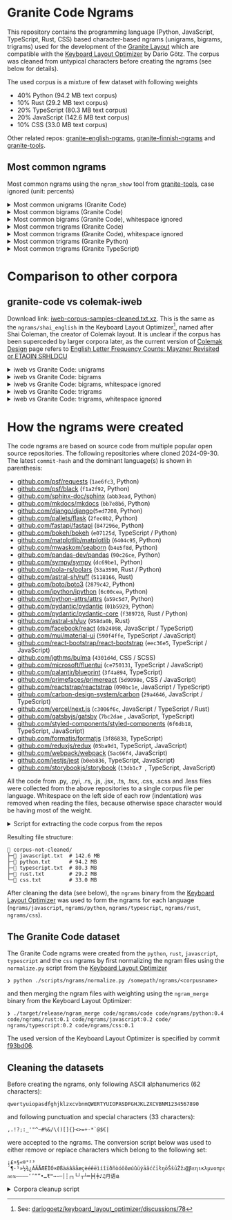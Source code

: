 # Granite Code Ngrams

This repository contains the programming language (Python, JavaScript, TypeScript, Rust, CSS) based character-based ngrams (unigrams, bigrams, trigrams) used for the development of the [Granite Layout](https://github.com/fohrloop/granite-layout) which are compatible with the [Keyboard Layout Optimizer](https://github.com/dariogoetz/keyboard_layout_optimizer) by Dario Götz. The corpus was cleaned from untypical characters before creating the ngrams (see below for details).

The used corpus is a mixture of few dataset with following weights

- 40% Python (94.2 MB text corpus)
- 10% Rust (29.2 MB text corpus)
- 20% TypeScript (80.3 MB text corpus)
- 20% JavaScript (142.6 MB text corpus)
- 10% CSS (33.0 MB text corpus)

Other related repos: [granite-english-ngrams](https://github.com/fohrloop/granite-english-ngrams),  [granite-finnish-ngrams](https://github.com/fohrloop/granite-finnish-ngrams) and [granite-tools](https://github.com/fohrloop/granite-tools).

## Most common ngrams

Most common ngrams using the `ngram_show` tool from [granite-tools](https://github.com/fohrloop/granite-tools), case ignored (unit: percents)

<details>
<summary>Most common unigrams (Granite Code)</summary>

```
────────────────────── code ──────────────────────
   1: ␣ ▇▇▇▇▇▇▇▇▇▇▇▇▇▇▇▇▇▇▇▇▇▇ 7.85
   2: e ▇▇▇▇▇▇▇▇▇▇▇▇▇▇▇▇▇▇▇▇▇▇ 7.81
   3: t ▇▇▇▇▇▇▇▇▇▇▇▇▇▇▇▇▇ 5.94
   4: a ▇▇▇▇▇▇▇▇▇▇▇▇▇ 4.71
   5: r ▇▇▇▇▇▇▇▇▇▇▇▇▇ 4.70
   6: s ▇▇▇▇▇▇▇▇▇▇▇▇ 4.46
   7: o ▇▇▇▇▇▇▇▇▇▇▇▇ 4.33
   8: n ▇▇▇▇▇▇▇▇▇▇▇▇ 4.16
   9: i ▇▇▇▇▇▇▇▇▇▇▇ 4.02
  10: ⏎ ▇▇▇▇▇▇▇▇▇ 3.30
  11: l ▇▇▇▇▇▇▇▇▇ 3.23
  12: c ▇▇▇▇▇▇▇ 2.55
  13: d ▇▇▇▇▇▇▇ 2.38
  14: p ▇▇▇▇▇▇▇ 2.38
  15: . ▇▇▇▇▇▇ 2.09
  16: u ▇▇▇▇▇▇ 2.02
  17: m ▇▇▇▇▇▇ 2.00
  18: - ▇▇▇▇▇ 1.92
  19: , ▇▇▇▇▇ 1.82
  20: f ▇▇▇▇▇ 1.76
  21: ) ▇▇▇▇ 1.46
  22: ( ▇▇▇▇ 1.46
  23: " ▇▇▇▇ 1.44
  24: h ▇▇▇▇ 1.33
  25: : ▇▇▇▇ 1.25
  26: g ▇▇▇ 1.21
  27: b ▇▇▇ 1.21
  28: _ ▇▇▇ 1.20
  29: 0 ▇▇▇ 1.07
  30: 1 ▇▇▇ 1.06
  31: = ▇▇▇ 1.00
  32: y ▇▇ 0.88
  33: 2 ▇▇ 0.79
  34: x ▇▇ 0.77
  35: v ▇▇ 0.76
  36: ' ▇▇ 0.70
  37: { ▇▇ 0.57
  38: } ▇▇ 0.57
  39: / ▇▇ 0.56
  40: w ▇ 0.53
  41: ; ▇ 0.53
  42: 3 ▇ 0.49
  43: k ▇ 0.48
  44: 4 ▇ 0.48
  45: 5 ▇ 0.42
  46: > ▇ 0.35
  47: 6 ▇ 0.34
  48: 8 ▇ 0.34
  49: [ ▇ 0.32
  50: ] ▇ 0.32
  51: * ▇ 0.30
  52: 9 ▇ 0.28
  53: 7 ▇ 0.27
  54: q ▇ 0.21
  55: # ▇ 0.19
  56: < ▇ 0.18
  57: `  0.18
  58: j  0.17
  59: z  0.17
  60: \  0.12
  61: |  0.10
  62: +  0.09
  63: &  0.09
  64: !  0.07
  65: @  0.06
  66: $  0.06
  67: ?  0.05
  68: %  0.04
  69: ^  0.01
  70: ~  0.01
  71:     0.00
  72: €  0.00
```
</details>


<details>
<summary>Most common bigrams (Granite Code)</summary>

```
────────────────────── code ──────────────────────
   1: er ▇▇▇▇▇▇▇▇▇▇▇▇▇▇▇▇▇▇▇▇▇ 1.01
   2: on ▇▇▇▇▇▇▇▇▇▇▇▇▇▇▇▇▇▇▇▇▇ 0.98
   3: ,␣ ▇▇▇▇▇▇▇▇▇▇▇▇▇▇▇▇▇▇▇▇▇ 0.98
   4: re ▇▇▇▇▇▇▇▇▇▇▇▇▇▇▇▇▇▇▇▇ 0.94
   5: in ▇▇▇▇▇▇▇▇▇▇▇▇▇▇▇▇▇▇▇ 0.93
   6: te ▇▇▇▇▇▇▇▇▇▇▇▇▇▇▇▇▇▇ 0.88
   7: se ▇▇▇▇▇▇▇▇▇▇▇▇▇▇▇▇▇ 0.80
   8: or ▇▇▇▇▇▇▇▇▇▇▇▇▇▇▇▇ 0.76
   9: st ▇▇▇▇▇▇▇▇▇▇▇▇▇▇▇ 0.72
  10: at ▇▇▇▇▇▇▇▇▇▇▇▇▇▇▇ 0.70
  11: es ▇▇▇▇▇▇▇▇▇▇▇▇▇▇ 0.67
  12: :␣ ▇▇▇▇▇▇▇▇▇▇▇▇▇▇ 0.66
  13: de ▇▇▇▇▇▇▇▇▇▇▇▇▇▇ 0.66
  14: en ▇▇▇▇▇▇▇▇▇▇▇▇▇▇ 0.65
  15: t␣ ▇▇▇▇▇▇▇▇▇▇▇▇▇ 0.64
  16: co ▇▇▇▇▇▇▇▇▇▇▇▇▇ 0.63
  17: le ▇▇▇▇▇▇▇▇▇▇▇▇▇ 0.62
  18: nt ▇▇▇▇▇▇▇▇▇▇▇▇▇ 0.61
  19: e␣ ▇▇▇▇▇▇▇▇▇▇▇▇▇ 0.60
  20: ar ▇▇▇▇▇▇▇▇▇▇▇▇ 0.59
  21: ti ▇▇▇▇▇▇▇▇▇▇▇▇ 0.56
  22: -- ▇▇▇▇▇▇▇▇▇▇▇ 0.55
  23: ,⏎ ▇▇▇▇▇▇▇▇▇▇▇ 0.54
  24: th ▇▇▇▇▇▇▇▇▇▇▇ 0.53
  25: ␣= ▇▇▇▇▇▇▇▇▇▇▇ 0.53
  26: al ▇▇▇▇▇▇▇▇▇▇▇ 0.52
  27: ro ▇▇▇▇▇▇▇▇▇▇▇ 0.51
  28: =␣ ▇▇▇▇▇▇▇▇▇▇ 0.49
  29: ␣t ▇▇▇▇▇▇▇▇▇▇ 0.49
  30: me ▇▇▇▇▇▇▇▇▇▇ 0.49
  31: el ▇▇▇▇▇▇▇▇▇▇ 0.48
  32: et ▇▇▇▇▇▇▇▇▇ 0.45
  33: ;⏎ ▇▇▇▇▇▇▇▇▇ 0.44
  34: as ▇▇▇▇▇▇▇▇▇ 0.43
  35: an ▇▇▇▇▇▇▇▇▇ 0.41
  36: s␣ ▇▇▇▇▇▇▇▇▇ 0.41
  37: ex ▇▇▇▇▇▇▇▇▇ 0.41
  38: ⏎⏎ ▇▇▇▇▇▇▇▇ 0.40
  39: it ▇▇▇▇▇▇▇▇ 0.40
  40: ra ▇▇▇▇▇▇▇▇ 0.39
```
</details>


<details>
<summary>Most common bigrams (Granite Code), whitespace ignored</summary>

```
────────────────────── code ──────────────────────
   1: er ▇▇▇▇▇▇▇▇▇▇▇▇▇▇▇▇▇▇▇▇▇ 1.28
   2: on ▇▇▇▇▇▇▇▇▇▇▇▇▇▇▇▇▇▇▇▇▇ 1.26
   3: re ▇▇▇▇▇▇▇▇▇▇▇▇▇▇▇▇▇▇▇▇ 1.19
   4: in ▇▇▇▇▇▇▇▇▇▇▇▇▇▇▇▇▇▇▇ 1.18
   5: te ▇▇▇▇▇▇▇▇▇▇▇▇▇▇▇▇▇▇ 1.13
   6: se ▇▇▇▇▇▇▇▇▇▇▇▇▇▇▇▇▇ 1.02
   7: or ▇▇▇▇▇▇▇▇▇▇▇▇▇▇▇▇ 0.96
   8: st ▇▇▇▇▇▇▇▇▇▇▇▇▇▇▇ 0.91
   9: at ▇▇▇▇▇▇▇▇▇▇▇▇▇▇▇ 0.90
  10: es ▇▇▇▇▇▇▇▇▇▇▇▇▇▇ 0.86
  11: de ▇▇▇▇▇▇▇▇▇▇▇▇▇▇ 0.84
  12: en ▇▇▇▇▇▇▇▇▇▇▇▇▇▇ 0.83
  13: co ▇▇▇▇▇▇▇▇▇▇▇▇▇ 0.81
  14: le ▇▇▇▇▇▇▇▇▇▇▇▇▇ 0.79
  15: nt ▇▇▇▇▇▇▇▇▇▇▇▇▇ 0.78
  16: ar ▇▇▇▇▇▇▇▇▇▇▇▇ 0.75
  17: ti ▇▇▇▇▇▇▇▇▇▇▇▇ 0.72
  18: -- ▇▇▇▇▇▇▇▇▇▇▇ 0.70
  19: th ▇▇▇▇▇▇▇▇▇▇▇ 0.68
  20: al ▇▇▇▇▇▇▇▇▇▇▇ 0.66
  21: ro ▇▇▇▇▇▇▇▇▇▇▇ 0.65
  22: me ▇▇▇▇▇▇▇▇▇▇ 0.62
  23: el ▇▇▇▇▇▇▇▇▇▇ 0.61
  24: et ▇▇▇▇▇▇▇▇▇ 0.58
  25: as ▇▇▇▇▇▇▇▇▇ 0.55
  26: an ▇▇▇▇▇▇▇▇▇ 0.53
  27: ex ▇▇▇▇▇▇▇▇▇ 0.52
  28: it ▇▇▇▇▇▇▇▇ 0.51
  29: ra ▇▇▇▇▇▇▇▇ 0.50
  30: ta ▇▇▇▇▇▇▇▇ 0.50
  31: is ▇▇▇▇▇▇▇▇ 0.50
  32: rt ▇▇▇▇▇▇▇▇ 0.49
  33: he ▇▇▇▇▇▇▇▇ 0.49
  34: ne ▇▇▇▇▇▇▇▇ 0.48
  35: ct ▇▇▇▇▇▇▇▇ 0.48
  36: to ▇▇▇▇▇▇▇▇ 0.48
  37: ed ▇▇▇▇▇▇▇▇ 0.48
  38: tr ▇▇▇▇▇▇▇▇ 0.47
  39: nd ▇▇▇▇▇▇▇▇ 0.47
  40: io ▇▇▇▇▇▇▇ 0.45
```
</details>


<details>
<summary>Most common trigrams (Granite Code)</summary>

```
────────────────────── code ──────────────────────
   1: --- ▇▇▇▇▇▇▇▇▇▇▇▇▇▇▇▇▇▇▇▇▇▇▇▇▇▇▇▇▇▇▇▇▇▇▇ 0.42
   2: ␣=␣ ▇▇▇▇▇▇▇▇▇▇▇▇▇▇▇▇▇▇▇▇▇▇▇▇▇▇▇▇▇▇▇▇ 0.39
   3: ion ▇▇▇▇▇▇▇▇▇▇▇▇▇▇▇▇▇▇▇▇▇▇▇▇▇▇▇ 0.33
   4: ent ▇▇▇▇▇▇▇▇▇▇▇▇▇▇▇▇▇▇▇▇▇▇▇▇ 0.29
   5: con ▇▇▇▇▇▇▇▇▇▇▇▇▇▇▇▇▇▇▇▇▇▇▇ 0.28
   6: tio ▇▇▇▇▇▇▇▇▇▇▇▇▇▇▇▇▇▇▇▇▇▇▇ 0.27
   7: ␣{⏎ ▇▇▇▇▇▇▇▇▇▇▇▇▇▇▇▇▇▇▇▇▇ 0.25
   8: the ▇▇▇▇▇▇▇▇▇▇▇▇▇▇▇▇▇▇ 0.22
   9: ing ▇▇▇▇▇▇▇▇▇▇▇▇▇▇▇▇▇ 0.21
  10: ate ▇▇▇▇▇▇▇▇▇▇▇▇▇▇▇▇▇ 0.21
  11: sel ▇▇▇▇▇▇▇▇▇▇▇▇▇▇▇▇▇ 0.20
  12: ␣th ▇▇▇▇▇▇▇▇▇▇▇▇▇▇▇▇▇ 0.20
  13: ␣␣␣ ▇▇▇▇▇▇▇▇▇▇▇▇▇▇▇▇▇ 0.20
  14: ass ▇▇▇▇▇▇▇▇▇▇▇▇▇▇▇ 0.19
  15: ect ▇▇▇▇▇▇▇▇▇▇▇▇▇▇▇ 0.18
  16: ons ▇▇▇▇▇▇▇▇▇▇▇▇▇▇▇ 0.18
  17: ort ▇▇▇▇▇▇▇▇▇▇▇▇▇▇▇ 0.18
  18: );⏎ ▇▇▇▇▇▇▇▇▇▇▇▇▇▇▇ 0.18
  19: rt␣ ▇▇▇▇▇▇▇▇▇▇▇▇▇▇ 0.17
  20: ser ▇▇▇▇▇▇▇▇▇▇▇▇▇▇ 0.17
  21: elf ▇▇▇▇▇▇▇▇▇▇▇▇▇▇ 0.17
  22: def ▇▇▇▇▇▇▇▇▇▇▇▇▇▇ 0.16
  23: ame ▇▇▇▇▇▇▇▇▇▇▇▇▇▇ 0.16
  24: por ▇▇▇▇▇▇▇▇▇▇▇▇▇ 0.16
  25: ter ▇▇▇▇▇▇▇▇▇▇▇▇▇ 0.16
  26: est ▇▇▇▇▇▇▇▇▇▇▇▇▇ 0.15
  27: ␣in ▇▇▇▇▇▇▇▇▇▇▇▇▇ 0.15
  28: val ▇▇▇▇▇▇▇▇▇▇▇▇▇ 0.15
  29: ⏎}⏎ ▇▇▇▇▇▇▇▇▇▇▇▇▇ 0.15
  30: for ▇▇▇▇▇▇▇▇▇▇▇▇▇ 0.15
  31: exp ▇▇▇▇▇▇▇▇▇▇▇▇ 0.15
  32: ert ▇▇▇▇▇▇▇▇▇▇▇▇ 0.15
  33: typ ▇▇▇▇▇▇▇▇▇▇▇▇ 0.15
  34: one ▇▇▇▇▇▇▇▇▇▇▇▇ 0.14
  35: ype ▇▇▇▇▇▇▇▇▇▇▇▇ 0.14
  36: str ▇▇▇▇▇▇▇▇▇▇▇▇ 0.14
  37: ext ▇▇▇▇▇▇▇▇▇▇▇ 0.14
  38: dat ▇▇▇▇▇▇▇▇▇▇▇ 0.14
  39: col ▇▇▇▇▇▇▇▇▇▇▇ 0.13
  40: ␣re ▇▇▇▇▇▇▇▇▇▇▇ 0.13
```
</details>


<details>
<summary>Most common trigrams (Granite Code), whitespace ignored</summary>

```
────────────────────── code ──────────────────────
   1: --- ▇▇▇▇▇▇▇▇▇▇▇▇▇▇▇▇▇▇▇▇ 0.61
   2: ion ▇▇▇▇▇▇▇▇▇▇▇▇▇▇▇ 0.47
   3: ent ▇▇▇▇▇▇▇▇▇▇▇▇▇▇ 0.42
   4: con ▇▇▇▇▇▇▇▇▇▇▇▇▇ 0.41
   5: tio ▇▇▇▇▇▇▇▇▇▇▇▇▇ 0.39
   6: the ▇▇▇▇▇▇▇▇▇▇ 0.31
   7: ing ▇▇▇▇▇▇▇▇▇▇ 0.30
   8: ate ▇▇▇▇▇▇▇▇▇▇ 0.30
   9: sel ▇▇▇▇▇▇▇▇▇▇ 0.29
  10: ass ▇▇▇▇▇▇▇▇▇ 0.27
  11: ect ▇▇▇▇▇▇▇▇▇ 0.26
  12: ons ▇▇▇▇▇▇▇▇ 0.25
  13: ort ▇▇▇▇▇▇▇▇ 0.25
  14: ser ▇▇▇▇▇▇▇▇ 0.25
  15: elf ▇▇▇▇▇▇▇▇ 0.24
  16: def ▇▇▇▇▇▇▇▇ 0.24
  17: ame ▇▇▇▇▇▇▇▇ 0.23
  18: por ▇▇▇▇▇▇▇▇ 0.23
  19: ter ▇▇▇▇▇▇▇ 0.23
  20: est ▇▇▇▇▇▇▇ 0.22
  21: val ▇▇▇▇▇▇▇ 0.22
  22: for ▇▇▇▇▇▇▇ 0.22
  23: exp ▇▇▇▇▇▇▇ 0.22
  24: ert ▇▇▇▇▇▇▇ 0.21
  25: typ ▇▇▇▇▇▇▇ 0.21
  26: one ▇▇▇▇▇▇▇ 0.20
  27: ype ▇▇▇▇▇▇▇ 0.20
  28: str ▇▇▇▇▇▇▇ 0.20
  29: ext ▇▇▇▇▇▇▇ 0.20
  30: dat ▇▇▇▇▇▇ 0.20
  31: col ▇▇▇▇▇▇ 0.19
  32: tes ▇▇▇▇▇▇ 0.19
  33: der ▇▇▇▇▇▇ 0.19
  34: mpo ▇▇▇▇▇▇ 0.19
  35: nte ▇▇▇▇▇▇ 0.19
  36: ont ▇▇▇▇▇▇ 0.19
  37: tur ▇▇▇▇▇▇ 0.19
  38: res ▇▇▇▇▇▇ 0.19
  39: sta ▇▇▇▇▇▇ 0.18
  40: pro ▇▇▇▇▇▇ 0.18
```
</details>

<details>
<summary>Most common trigrams (Granite Python)</summary>

```
───────────────────── python ─────────────────────
   1: --- ▇▇▇▇▇▇▇▇▇▇▇▇▇▇▇▇▇▇▇▇ 0.98
   2: ␣=␣ ▇▇▇▇▇▇▇▇▇▇▇ 0.53
   3: sel ▇▇▇▇▇▇▇ 0.35
   4: ␣␣␣ ▇▇▇▇▇▇▇ 0.34
   5: elf ▇▇▇▇▇▇▇ 0.33
   6: ass ▇▇▇▇▇▇▇ 0.32
   7: ser ▇▇▇▇▇▇▇ 0.32
   8: ion ▇▇▇▇▇▇ 0.32
   9: the ▇▇▇▇▇▇ 0.27
  10: ert ▇▇▇▇▇ 0.25
  11: tio ▇▇▇▇▇ 0.25
  12: rt␣ ▇▇▇▇▇ 0.25
  13: def ▇▇▇▇▇ 0.24
  14: ␣th ▇▇▇▇▇ 0.24
  15: ␣in ▇▇▇▇▇ 0.24
  16: sse ▇▇▇▇▇ 0.23
  17: ):⏎ ▇▇▇▇▇ 0.23
  18: ate ▇▇▇▇ 0.22
  19: est ▇▇▇▇ 0.21
  20: ame ▇▇▇▇ 0.21
  21: )⏎⏎ ▇▇▇▇ 0.21
  22: ing ▇▇▇▇ 0.21
  23: lf. ▇▇▇▇ 0.21
  24: val ▇▇▇▇ 0.21
  25: tes ▇▇▇▇ 0.21
  26: ␣no ▇▇▇▇ 0.20
  27: ⏎de ▇▇▇▇ 0.20
  28: dat ▇▇▇▇ 0.19
  29: ef␣ ▇▇▇▇ 0.19
  30: ect ▇▇▇▇ 0.18
  31: ent ▇▇▇▇ 0.18
  32: one ▇▇▇▇ 0.17
  33: for ▇▇▇▇ 0.17
  34: he␣ ▇▇▇▇ 0.17
  35: int ▇▇▇ 0.17
  36: typ ▇▇▇ 0.17
  37: ",␣ ▇▇▇ 0.17
  38: ":␣ ▇▇▇ 0.17
  39: ⏎#␣ ▇▇▇ 0.17
  40: ␣se ▇▇▇ 0.16
```
</details>


<details>
<summary>Most common trigrams (Granite TypeScript)</summary>

```
─────────────────── typescript ───────────────────
   1: con ▇▇▇▇▇▇▇▇▇▇▇▇▇▇▇▇▇▇▇▇ 0.49
   2: ent ▇▇▇▇▇▇▇▇▇▇▇▇▇▇▇▇▇ 0.43
   3: ␣{⏎ ▇▇▇▇▇▇▇▇▇▇▇▇▇▇▇▇▇ 0.43
   4: ons ▇▇▇▇▇▇▇▇▇▇▇▇▇▇ 0.35
   5: ion ▇▇▇▇▇▇▇▇▇▇▇▇▇▇ 0.34
   6: ␣=␣ ▇▇▇▇▇▇▇▇▇▇▇▇▇ 0.32
   7: ort ▇▇▇▇▇▇▇▇▇▇▇▇▇ 0.31
   8: tio ▇▇▇▇▇▇▇▇▇▇▇▇ 0.30
   9: ":␣ ▇▇▇▇▇▇▇▇▇▇▇▇ 0.29
  10: );⏎ ▇▇▇▇▇▇▇▇▇▇▇ 0.28
  11: por ▇▇▇▇▇▇▇▇▇▇▇ 0.28
  12: nst ▇▇▇▇▇▇▇▇▇▇▇ 0.27
  13: the ▇▇▇▇▇▇▇▇▇▇ 0.26
  14: st␣ ▇▇▇▇▇▇▇▇▇▇ 0.26
  15: pro ▇▇▇▇▇▇▇▇▇▇ 0.25
  16: rt␣ ▇▇▇▇▇▇▇▇▇▇ 0.25
  17: ect ▇▇▇▇▇▇▇▇▇▇ 0.25
  18: mpo ▇▇▇▇▇▇▇▇▇▇ 0.25
  19: ⏎co ▇▇▇▇▇▇▇▇▇▇ 0.24
  20: ␣th ▇▇▇▇▇▇▇▇▇▇ 0.24
  21: ate ▇▇▇▇▇▇▇▇▇ 0.23
  22: ing ▇▇▇▇▇▇▇▇▇ 0.23
  23: ,⏎" ▇▇▇▇▇▇▇▇▇ 0.22
  24: exp ▇▇▇▇▇▇▇▇▇ 0.22
  25: :␣" ▇▇▇▇▇▇▇▇▇ 0.22
  26: ;⏎⏎ ▇▇▇▇▇▇▇▇ 0.20
  27: rop ▇▇▇▇▇▇▇▇ 0.20
  28: rea ▇▇▇▇▇▇▇▇ 0.20
  29: ext ▇▇▇▇▇▇▇▇ 0.19
  30: rom ▇▇▇▇▇▇▇▇ 0.19
  31: :␣' ▇▇▇▇▇▇▇▇ 0.19
  32: fro ▇▇▇▇▇▇▇ 0.18
  33: ␣re ▇▇▇▇▇▇▇ 0.18
  34: ⏎ex ▇▇▇▇▇▇▇ 0.18
  35: om␣ ▇▇▇▇▇▇▇ 0.17
  36: men ▇▇▇▇▇▇▇ 0.17
  37: act ▇▇▇▇▇▇▇ 0.17
  38: der ▇▇▇▇▇▇▇ 0.17
  39: ont ▇▇▇▇▇▇▇ 0.17
  40: ",⏎ ▇▇▇▇▇▇▇ 0.17
```
</details>

# Comparison to other corpora

## granite-code vs colemak-iweb

Download link: [iweb-corpus-samples-cleaned.txt.xz](https://colemak.com/pub/corpus/iweb-corpus-samples-cleaned.txt.xz). This is the same as the `ngrams/shai_english` in the Keyboard Layout Optimizer[^shai], named after Shai Coleman, the creator of Colemak layout. It is unclear if the corpus has been superceded by larger corpora later, as the current version of [Colemak Design](https://colemak.com/Design) page refers to [English Letter Frequency Counts: Mayzner Revisited or ETAOIN SRHLDCU](https://norvig.com/mayzner.html)

<details>
<summary>iweb vs Granite Code: unigrams</summary>

```
───────────────────────iweb─────────────────────── ───────────────────────code───────────────────────
 1: ␣  ▇▇▇▇▇▇▇▇▇▇▇▇▇▇▇▇▇▇▇▇▇▇▇ 16.84                 1 ( +0): ␣ ▇▇▇▇▇▇▇▇▇▇▇▇▇▇▇▇▇▇▇▇▇▇▇▇ 7.85
 2: e  ▇▇▇▇▇▇▇▇▇▇▇▇▇ 9.59                            2 ( +0): e ▇▇▇▇▇▇▇▇▇▇▇▇▇▇▇▇▇▇▇▇▇▇▇▇ 7.81
 3: t  ▇▇▇▇▇▇▇▇▇▇ 7.28                               3 ( +0): t ▇▇▇▇▇▇▇▇▇▇▇▇▇▇▇▇▇▇ 5.94
 4: a  ▇▇▇▇▇▇▇▇▇ 6.50                                4 ( +0): a ▇▇▇▇▇▇▇▇▇▇▇▇▇▇ 4.71
 5: o  ▇▇▇▇▇▇▇▇ 6.22                                 5 ( +4): r ▇▇▇▇▇▇▇▇▇▇▇▇▇▇ 4.70
 6: i  ▇▇▇▇▇▇▇▇ 5.81                                 6 ( +2): s ▇▇▇▇▇▇▇▇▇▇▇▇▇▇ 4.46
 7: n  ▇▇▇▇▇▇▇▇ 5.54                                 7 ( -2): o ▇▇▇▇▇▇▇▇▇▇▇▇▇ 4.33
 8: s  ▇▇▇▇▇▇▇ 5.24                                  8 ( -1): n ▇▇▇▇▇▇▇▇▇▇▇▇▇ 4.16
 9: r  ▇▇▇▇▇▇▇ 4.93                                  9 ( -3): i ▇▇▇▇▇▇▇▇▇▇▇▇ 4.02
10: h  ▇▇▇▇▇ 3.73                                   10 (+16): ⏎ ▇▇▇▇▇▇▇▇▇▇ 3.30
11: l  ▇▇▇▇▇ 3.38                                   11 ( +0): l ▇▇▇▇▇▇▇▇▇▇ 3.23
12: d  ▇▇▇▇ 2.96                                    12 ( +1): c ▇▇▇▇▇▇▇▇ 2.55
13: c  ▇▇▇ 2.53                                     13 ( -1): d ▇▇▇▇▇▇▇ 2.38
14: u  ▇▇▇ 2.36                                     14 ( +3): p ▇▇▇▇▇▇▇ 2.38
15: m  ▇▇▇ 1.98                                     15 ( +7): . ▇▇▇▇▇▇ 2.09
16: f  ▇▇ 1.74                                      16 ( -2): u ▇▇▇▇▇▇ 2.02
17: p  ▇▇ 1.71                                      17 ( -2): m ▇▇▇▇▇▇ 2.00
18: g  ▇▇ 1.67                                      18 ( +9): - ▇▇▇▇▇▇ 1.92
19: y  ▇▇ 1.57                                      19 ( +5): , ▇▇▇▇▇▇ 1.82
20: w  ▇▇ 1.47                                      20 ( -4): f ▇▇▇▇▇ 1.76
21: b  ▇▇ 1.22                                      21 (+16): ) ▇▇▇▇ 1.46
22: .  ▇ 0.89                                       22 (+16): ( ▇▇▇▇ 1.46
23: v  ▇ 0.87                                       23 ( +7): " ▇▇▇▇ 1.44
24: ,  ▇ 0.82                                       24 (-14): h ▇▇▇▇ 1.33
25: k  ▇ 0.65                                       25 (+14): : ▇▇▇▇ 1.25
26: ⏎   0.35                                        26 ( -8): g ▇▇▇▇ 1.21
27: -   0.21                                        27 ( -6): b ▇▇▇▇ 1.21
28: '   0.21                                        28 (???): _ ▇▇▇▇ 1.20
29: x   0.18                                        29 ( +2): 0 ▇▇▇ 1.07
30: "   0.15                                        30 ( +3): 1 ▇▇▇ 1.06
31: 0   0.15                                        31 (+26): = ▇▇▇ 1.00
32: j   0.14                                        32 (-13): y ▇▇▇ 0.88
33: 1   0.13                                        33 ( +1): 2 ▇▇ 0.79
34: 2   0.10                                        34 ( -5): x ▇▇ 0.77
35: q   0.08                                        35 (-12): v ▇▇ 0.76
36: z   0.08                                        36 ( -8): ' ▇▇ 0.70
37: )   0.08                                        37 (???): { ▇▇ 0.57
38: (   0.08                                        38 (???): } ▇▇ 0.57
39: :   0.06                                        39 (+10): / ▇▇ 0.56
40: 5   0.05                                        40 (-20): w ▇▇ 0.53
41: 3   0.05                                        41 ( +9): ; ▇▇ 0.53
42: 9   0.04                                        42 ( -1): 3 ▇▇ 0.49
43: ?   0.04                                        43 (-18): k ▇ 0.48
44: 4   0.04                                        44 ( +0): 4 ▇ 0.48
45: !   0.04                                        45 ( -5): 5 ▇ 0.42
46: 6   0.04                                        46 (+10): > ▇ 0.35
47: 8   0.03                                        47 ( -1): 6 ▇ 0.34
48: 7   0.03                                        48 ( -1): 8 ▇ 0.34
49: /   0.02                                        49 (???): [ ▇ 0.32
50: ;   0.02                                        50 (???): ] ▇ 0.32
51: $   0.01                                        51 ( +4): * ▇ 0.30
52: %   0.01                                        52 (-10): 9 ▇ 0.28
53: &   0.01                                        53 ( -5): 7 ▇ 0.27
54: +   0.01                                        54 (-19): q ▇ 0.21
55: *   0.00                                        55 ( +3): # ▇ 0.19
56: >   0.00                                        56 ( +4): < ▇ 0.18
57: =   0.00                                        57 (???): ` ▇ 0.18
58: #   0.00                                        58 (-26): j ▇ 0.17
59: @   0.00                                        59 (-23): z ▇ 0.17
60: <   0.00                                        60 (???): \  0.12
61:     0.00                                        61 (???): |  0.10
62: ’   0.00                                        62 ( -8): +  0.09
63: ”   0.00                                        63 (-10): &  0.09
64: “   0.00                                        64 (-19): !  0.07
65: —   0.00                                        65 ( -6): @  0.06
66: ü   0.00                                        66 (-15): $  0.06
67: –   0.00                                        67 (-24): ?  0.05
68: •   0.00                                        68 (-16): %  0.04
69: ¢   0.00                                        69 (???): ^  0.01
70: ´   0.00                                        70 (???): ~  0.01
71: é   0.00                                        71 (???):     0.00
72: ʼ   0.00                                        72 (???): €  0.00
73: ®   0.00                                       ??? (???): ö  0.00
74: ¤   0.00                                       ??? (???): °  0.00
75: ‐   0.00                                       ??? (???): ⅜  0.00
76: §   0.00                                       ??? (???): ⅓  0.00
77: ä   0.00                                       ??? (???): ‐  0.00
78: ⅓   0.00                                       ??? (???): ⅔  0.00
79: ′   0.00                                       ??? (???): ü  0.00
80: ć   0.00                                       ??? (???): ′  0.00
81: →   0.00                                       ??? (???): ®  0.00
82: и   0.00                                       ??? (???): ć  0.00
83: ⅔   0.00                                       ??? (???): “  0.00
84: ⅜   0.00                                       ??? (???): ­  0.00
85: ¬   0.00                                       ??? (???): ´  0.00
86: ­   0.00                                       ??? (???): —  0.00
87: ›   0.00                                       ??? (???): ”  0.00
88: ö   0.00                                       ??? (???): ¬  0.00
89: ☺   0.00                                       ??? (???): ›  0.00
90: ·   0.00                                       ??? (???): é  0.00
91: °   0.00                                       ??? (???): §  0.00
92: ÷   0.00                                       ??? (???): â  0.00
93: â   0.00                                       ??? (???): ·  0.00
94: ⅛   0.00                                       ??? (???): и  0.00
???: \  0.00                                       ??? (???): ⅛  0.00
???:      0.00                                       ??? (???): ÷  0.00
???: ^  0.00                                       ??? (???): ¤  0.00
???: }  0.00                                       ??? (???): –  0.00
???: _  0.00                                       ??? (???): ☺  0.00
???: `  0.00                                       ??? (???): •  0.00
???: €  0.00                                       ??? (???): ¢  0.00
???: |  0.00                                       ??? (???):    0.00
???: ]  0.00                                       ??? (???): →  0.00
???: [  0.00                                       ??? (???): ’  0.00
???: {  0.00                                       ??? (???): ʼ  0.00
???: ~  0.00                                       ??? (???): ä  0.00
```
</details>



<details>
<summary>iweb vs Granite Code: bigrams</summary>

```
───────────────────────iweb─────────────────────── ───────────────────────code───────────────────────
 1: e␣   ▇▇▇▇▇▇▇▇▇▇▇▇▇▇▇▇▇▇▇▇▇ 2.94                    1 (  +10): er ▇▇▇▇▇▇▇▇▇▇▇▇▇▇▇▇▇▇▇▇▇ 1.01
 2: ␣t   ▇▇▇▇▇▇▇▇▇▇▇▇▇▇▇▇▇▇ 2.50                       2 (  +15): on ▇▇▇▇▇▇▇▇▇▇▇▇▇▇▇▇▇▇▇▇▇ 0.98
 3: th   ▇▇▇▇▇▇▇▇▇▇▇▇▇▇▇ 2.03                          3 (  +23): ,␣ ▇▇▇▇▇▇▇▇▇▇▇▇▇▇▇▇▇▇▇▇▇ 0.98
 4: ␣a   ▇▇▇▇▇▇▇▇▇▇▇▇▇▇ 1.99                           4 (  +10): re ▇▇▇▇▇▇▇▇▇▇▇▇▇▇▇▇▇▇▇▇ 0.94
 5: s␣   ▇▇▇▇▇▇▇▇▇▇▇▇▇ 1.84                            5 (   +2): in ▇▇▇▇▇▇▇▇▇▇▇▇▇▇▇▇▇▇▇ 0.93
 6: he   ▇▇▇▇▇▇▇▇▇▇▇▇ 1.66                             6 (  +28): te ▇▇▇▇▇▇▇▇▇▇▇▇▇▇▇▇▇▇ 0.88
 7: in   ▇▇▇▇▇▇▇▇▇▇▇ 1.55                              7 (  +44): se ▇▇▇▇▇▇▇▇▇▇▇▇▇▇▇▇▇ 0.80
 8: t␣   ▇▇▇▇▇▇▇▇▇▇▇ 1.49                              8 (  +15): or ▇▇▇▇▇▇▇▇▇▇▇▇▇▇▇▇ 0.76
 9: d␣   ▇▇▇▇▇▇▇▇▇▇ 1.40                               9 (  +28): st ▇▇▇▇▇▇▇▇▇▇▇▇▇▇▇ 0.72
10: an   ▇▇▇▇▇▇▇▇▇ 1.25                               10 (  +11): at ▇▇▇▇▇▇▇▇▇▇▇▇▇▇▇ 0.70
11: er   ▇▇▇▇▇▇▇▇▇ 1.21                               11 (  +16): es ▇▇▇▇▇▇▇▇▇▇▇▇▇▇ 0.67
12: n␣   ▇▇▇▇▇▇▇▇▇ 1.20                               12 ( +295): :␣ ▇▇▇▇▇▇▇▇▇▇▇▇▇▇ 0.66
13: ␣i   ▇▇▇▇▇▇▇▇▇ 1.20                               13 (  +52): de ▇▇▇▇▇▇▇▇▇▇▇▇▇▇ 0.66
14: re   ▇▇▇▇▇▇▇▇ 1.14                                14 (  +11): en ▇▇▇▇▇▇▇▇▇▇▇▇▇▇ 0.65
15: ␣s   ▇▇▇▇▇▇▇▇ 1.12                                15 (   -7): t␣ ▇▇▇▇▇▇▇▇▇▇▇▇▇ 0.64
16: ␣o   ▇▇▇▇▇▇▇▇ 1.06                                16 (  +44): co ▇▇▇▇▇▇▇▇▇▇▇▇▇ 0.63
17: on   ▇▇▇▇▇▇▇ 0.99                                 17 (  +33): le ▇▇▇▇▇▇▇▇▇▇▇▇▇ 0.62
18: r␣   ▇▇▇▇▇▇▇ 0.97                                 18 (  +28): nt ▇▇▇▇▇▇▇▇▇▇▇▇▇ 0.61
19: ␣w   ▇▇▇▇▇▇▇ 0.95                                 19 (  -18): e␣ ▇▇▇▇▇▇▇▇▇▇▇▇▇ 0.60
20: ␣c   ▇▇▇▇▇▇ 0.86                                  20 (  +18): ar ▇▇▇▇▇▇▇▇▇▇▇▇ 0.59
21: at   ▇▇▇▇▇▇ 0.86                                  21 (  +15): ti ▇▇▇▇▇▇▇▇▇▇▇▇ 0.56
22: y␣   ▇▇▇▇▇▇ 0.84                                  22 ( +542): -- ▇▇▇▇▇▇▇▇▇▇▇ 0.55
23: or   ▇▇▇▇▇▇ 0.83                                  23 (+1096): ,⏎ ▇▇▇▇▇▇▇▇▇▇▇ 0.54
24: nd   ▇▇▇▇▇▇ 0.83                                  24 (  -21): th ▇▇▇▇▇▇▇▇▇▇▇ 0.53
25: en   ▇▇▇▇▇▇ 0.80                                  25 ( +811): ␣= ▇▇▇▇▇▇▇▇▇▇▇ 0.53
26: ,␣   ▇▇▇▇▇▇ 0.79                                  26 (  +16): al ▇▇▇▇▇▇▇▇▇▇▇ 0.52
27: es   ▇▇▇▇▇▇ 0.79                                  27 (  +35): ro ▇▇▇▇▇▇▇▇▇▇▇ 0.51
28: o␣   ▇▇▇▇▇▇ 0.77                                  28 ( +798): =␣ ▇▇▇▇▇▇▇▇▇▇ 0.49
29: to   ▇▇▇▇▇ 0.76                                   29 (  -27): ␣t ▇▇▇▇▇▇▇▇▇▇ 0.49
30: ou   ▇▇▇▇▇ 0.76                                   30 (  +28): me ▇▇▇▇▇▇▇▇▇▇ 0.49
31: ␣b   ▇▇▇▇▇ 0.75                                   31 (  +53): el ▇▇▇▇▇▇▇▇▇▇ 0.48
32: ng   ▇▇▇▇▇ 0.73                                   32 (  +62): et ▇▇▇▇▇▇▇▇▇ 0.45
33: it   ▇▇▇▇▇ 0.72                                   33 ( +959): ;⏎ ▇▇▇▇▇▇▇▇▇ 0.44
34: te   ▇▇▇▇▇ 0.70                                   34 (  +19): as ▇▇▇▇▇▇▇▇▇ 0.43
35: ␣f   ▇▇▇▇▇ 0.70                                   35 (  -25): an ▇▇▇▇▇▇▇▇▇ 0.41
36: ti   ▇▇▇▇▇ 0.69                                   36 (  -31): s␣ ▇▇▇▇▇▇▇▇▇ 0.41
37: st   ▇▇▇▇▇ 0.69                                   37 ( +150): ex ▇▇▇▇▇▇▇▇▇ 0.41
38: ar   ▇▇▇▇▇ 0.68                                   38 (???): ⏎⏎   ▇▇▇▇▇▇▇▇ 0.40
39: ␣p   ▇▇▇▇▇ 0.67                                   39 (   -6): it ▇▇▇▇▇▇▇▇ 0.40
40: ␣m   ▇▇▇▇▇ 0.64                                   40 (  +34): ra ▇▇▇▇▇▇▇▇ 0.39
42: al   ▇▇▇▇▇ 0.63                                   42 (  -27): ␣s ▇▇▇▇▇▇▇▇ 0.39
46: nt   ▇▇▇▇ 0.59                                    45 (  -39): he ▇▇▇▇▇▇▇▇ 0.38
50: le   ▇▇▇▇ 0.55                                    48 (  -35): ␣i ▇▇▇▇▇▇▇▇ 0.38
51: se   ▇▇▇▇ 0.55                                    49 (  -20): to ▇▇▇▇▇▇▇▇ 0.38
53: as   ▇▇▇▇ 0.52                                    51 (  -39): n␣ ▇▇▇▇▇▇▇▇ 0.37
58: me   ▇▇▇▇ 0.50                                    53 (  -29): nd ▇▇▇▇▇▇▇▇ 0.37
60: co   ▇▇▇ 0.47                                     55 (  -51): ␣a ▇▇▇▇▇▇▇▇ 0.36
62: ro   ▇▇▇ 0.46                                     64 (  -32): ng ▇▇▇▇▇▇▇ 0.32
65: de   ▇▇▇ 0.44                                     69 (  -49): ␣c ▇▇▇▇▇▇ 0.29
74: ra   ▇▇▇ 0.37                                     72 (  -37): ␣f ▇▇▇▇▇▇ 0.29
84: el   ▇▇ 0.33                                      90 (  -72): r␣ ▇▇▇▇▇ 0.25
94: et   ▇▇ 0.29                                     102 (  -72): ou ▇▇▇▇▇ 0.23
187: ex  ▇ 0.12                                      104 (  -95): d␣ ▇▇▇▇▇ 0.23
307: :␣   0.04                                       111 (  -80): ␣b ▇▇▇▇ 0.21
564: --   0.01                                       113 (  -74): ␣p ▇▇▇▇ 0.21
826: =␣   0.00                                       138 ( -122): ␣o ▇▇▇▇ 0.18
836: ␣=   0.00                                       170 ( -130): ␣m ▇▇▇ 0.15
992: ;⏎   0.00                                       225 ( -203): y␣ ▇▇ 0.11
1119: ,⏎  0.00                                       229 ( -210): ␣w ▇▇ 0.11
???: ⏎⏎   0.00                                       258 ( -230): o␣ ▇▇ 0.09
```
</details>


<details>
<summary>iweb vs Granite Code: bigrams, whitespace ignored</summary>

```
───────────────────────iweb─────────────────────── ───────────────────────code───────────────────────
 1: th  ▇▇▇▇▇▇▇▇▇▇▇▇▇▇▇▇▇▇▇▇▇▇▇ 3.10                  1 (  +4): er ▇▇▇▇▇▇▇▇▇▇▇▇▇▇▇▇▇▇▇▇▇▇ 1.28
 2: he  ▇▇▇▇▇▇▇▇▇▇▇▇▇▇▇▇▇▇▇ 2.53                      2 (  +5): on ▇▇▇▇▇▇▇▇▇▇▇▇▇▇▇▇▇▇▇▇▇▇ 1.26
 3: in  ▇▇▇▇▇▇▇▇▇▇▇▇▇▇▇▇▇▇ 2.36                       3 (  +3): re ▇▇▇▇▇▇▇▇▇▇▇▇▇▇▇▇▇▇▇▇ 1.19
 4: an  ▇▇▇▇▇▇▇▇▇▇▇▇▇▇ 1.90                           4 (  -1): in ▇▇▇▇▇▇▇▇▇▇▇▇▇▇▇▇▇▇▇▇ 1.18
 5: er  ▇▇▇▇▇▇▇▇▇▇▇▇▇▇ 1.85                           5 ( +12): te ▇▇▇▇▇▇▇▇▇▇▇▇▇▇▇▇▇▇▇ 1.13
 6: re  ▇▇▇▇▇▇▇▇▇▇▇▇▇ 1.74                            6 ( +22): se ▇▇▇▇▇▇▇▇▇▇▇▇▇▇▇▇▇▇ 1.02
 7: on  ▇▇▇▇▇▇▇▇▇▇▇ 1.51                              7 (  +2): or ▇▇▇▇▇▇▇▇▇▇▇▇▇▇▇▇▇ 0.96
 8: at  ▇▇▇▇▇▇▇▇▇▇ 1.31                               8 ( +11): st ▇▇▇▇▇▇▇▇▇▇▇▇▇▇▇▇ 0.91
 9: or  ▇▇▇▇▇▇▇▇▇ 1.27                                9 (  -1): at ▇▇▇▇▇▇▇▇▇▇▇▇▇▇▇ 0.90
10: nd  ▇▇▇▇▇▇▇▇▇ 1.27                               10 (  +2): es ▇▇▇▇▇▇▇▇▇▇▇▇▇▇▇ 0.86
11: en  ▇▇▇▇▇▇▇▇▇ 1.22                               11 ( +26): de ▇▇▇▇▇▇▇▇▇▇▇▇▇▇ 0.84
12: es  ▇▇▇▇▇▇▇▇▇ 1.20                               12 (  -1): en ▇▇▇▇▇▇▇▇▇▇▇▇▇▇ 0.83
13: to  ▇▇▇▇▇▇▇▇▇ 1.16                               13 ( +20): co ▇▇▇▇▇▇▇▇▇▇▇▇▇▇ 0.81
14: ou  ▇▇▇▇▇▇▇▇▇ 1.16                               14 ( +13): le ▇▇▇▇▇▇▇▇▇▇▇▇▇▇ 0.79
15: ng  ▇▇▇▇▇▇▇▇ 1.11                                15 ( +10): nt ▇▇▇▇▇▇▇▇▇▇▇▇▇ 0.78
16: it  ▇▇▇▇▇▇▇▇ 1.09                                16 (  +4): ar ▇▇▇▇▇▇▇▇▇▇▇▇▇ 0.75
17: te  ▇▇▇▇▇▇▇▇ 1.07                                17 (  +1): ti ▇▇▇▇▇▇▇▇▇▇▇▇ 0.72
18: ti  ▇▇▇▇▇▇▇▇ 1.06                                18 (+438): -- ▇▇▇▇▇▇▇▇▇▇▇▇ 0.70
19: st  ▇▇▇▇▇▇▇▇ 1.05                                19 ( -18): th ▇▇▇▇▇▇▇▇▇▇▇▇ 0.68
20: ar  ▇▇▇▇▇▇▇▇ 1.03                                20 (  +1): al ▇▇▇▇▇▇▇▇▇▇▇ 0.66
21: al  ▇▇▇▇▇▇▇ 0.97                                 21 ( +14): ro ▇▇▇▇▇▇▇▇▇▇▇ 0.65
22: is  ▇▇▇▇▇▇▇ 0.96                                 22 ( +10): me ▇▇▇▇▇▇▇▇▇▇▇ 0.62
23: ed  ▇▇▇▇▇▇▇ 0.96                                 23 ( +29): el ▇▇▇▇▇▇▇▇▇▇ 0.61
24: ha  ▇▇▇▇▇▇▇ 0.93                                 24 ( +36): et ▇▇▇▇▇▇▇▇▇▇ 0.58
25: nt  ▇▇▇▇▇▇▇ 0.90                                 25 (  +4): as ▇▇▇▇▇▇▇▇▇ 0.55
26: ve  ▇▇▇▇▇▇ 0.86                                  26 ( -22): an ▇▇▇▇▇▇▇▇▇ 0.53
27: le  ▇▇▇▇▇▇ 0.84                                  27 (+117): ex ▇▇▇▇▇▇▇▇▇ 0.52
28: se  ▇▇▇▇▇▇ 0.84                                  28 ( -12): it ▇▇▇▇▇▇▇▇▇ 0.51
29: as  ▇▇▇▇▇▇ 0.79                                  29 ( +14): ra ▇▇▇▇▇▇▇▇▇ 0.50
30: ea  ▇▇▇▇▇▇ 0.77                                  30 ( +26): ta ▇▇▇▇▇▇▇▇▇ 0.50
31: of  ▇▇▇▇▇▇ 0.76                                  31 (  -9): is ▇▇▇▇▇▇▇▇ 0.50
32: me  ▇▇▇▇▇▇ 0.76                                  32 ( +55): rt ▇▇▇▇▇▇▇▇ 0.49
33: co  ▇▇▇▇▇ 0.71                                   33 ( -31): he ▇▇▇▇▇▇▇▇ 0.49
34: ll  ▇▇▇▇▇ 0.70                                   34 (  +2): ne ▇▇▇▇▇▇▇▇ 0.48
35: ro  ▇▇▇▇▇ 0.69                                   35 ( +45): ct ▇▇▇▇▇▇▇▇ 0.48
36: ne  ▇▇▇▇▇ 0.69                                   36 ( -23): to ▇▇▇▇▇▇▇▇ 0.48
37: de  ▇▇▇▇▇ 0.67                                   37 ( -14): ed ▇▇▇▇▇▇▇▇ 0.48
38: hi  ▇▇▇▇▇ 0.66                                   38 ( +44): tr ▇▇▇▇▇▇▇▇ 0.47
39: ri  ▇▇▇▇▇ 0.62                                   39 ( -29): nd ▇▇▇▇▇▇▇▇ 0.47
40: li  ▇▇▇▇ 0.60                                    40 (  +2): io ▇▇▇▇▇▇▇▇ 0.45
42: io  ▇▇▇▇ 0.58                                    41 (  -1): li ▇▇▇▇▇▇▇▇ 0.45
43: ra  ▇▇▇▇ 0.57                                    42 (  -3): ri ▇▇▇▇▇▇▇▇ 0.45
52: el  ▇▇▇▇ 0.51                                    47 ( -32): ng ▇▇▇▇▇▇▇ 0.41
56: ta  ▇▇▇▇ 0.49                                    67 ( -41): ve ▇▇▇▇▇ 0.31
60: et  ▇▇▇ 0.45                                     75 ( -61): ou ▇▇▇▇▇ 0.29
80: ct  ▇▇▇ 0.37                                     76 ( -46): ea ▇▇▇▇▇ 0.29
82: tr  ▇▇▇ 0.36                                     96 ( -62): ll ▇▇▇▇ 0.24
87: rt  ▇▇▇ 0.34                                    120 ( -96): ha ▇▇▇ 0.20
144: ex ▇ 0.19                                      132 ( -94): hi ▇▇▇ 0.18
456: --  0.01                                       207 (-176): of ▇▇ 0.11
```
</details>


<details>
<summary>iweb vs Granite Code: trigrams</summary>

```
───────────────────────iweb─────────────────────── ───────────────────────code───────────────────────
 1: ␣th    ▇▇▇▇▇▇▇▇▇▇▇▇▇▇▇▇▇▇▇ 1.57                     1 ( +7138): --- ▇▇▇▇▇▇▇▇▇▇▇▇▇▇▇▇▇▇▇▇▇▇▇▇▇▇▇▇▇▇▇▇▇▇ 0.42
 2: the    ▇▇▇▇▇▇▇▇▇▇▇▇▇▇▇▇ 1.29                        2 ( +4046): ␣=␣ ▇▇▇▇▇▇▇▇▇▇▇▇▇▇▇▇▇▇▇▇▇▇▇▇▇▇▇▇▇▇▇▇ 0.39
 3: he␣    ▇▇▇▇▇▇▇▇▇▇▇▇ 1.03                            3 (   +21): ion ▇▇▇▇▇▇▇▇▇▇▇▇▇▇▇▇▇▇▇▇▇▇▇▇▇▇ 0.33
 4: ␣an    ▇▇▇▇▇▇▇▇ 0.63                                4 (   +25): ent ▇▇▇▇▇▇▇▇▇▇▇▇▇▇▇▇▇▇▇▇▇▇▇ 0.29
 5: ing    ▇▇▇▇▇▇▇ 0.61                                 5 (  +112): con ▇▇▇▇▇▇▇▇▇▇▇▇▇▇▇▇▇▇▇▇▇▇▇ 0.28
 6: nd␣    ▇▇▇▇▇▇▇ 0.61                                 6 (   +30): tio ▇▇▇▇▇▇▇▇▇▇▇▇▇▇▇▇▇▇▇▇▇▇ 0.27
 7: and    ▇▇▇▇▇▇▇ 0.59                                 7 (???): ␣{⏎    ▇▇▇▇▇▇▇▇▇▇▇▇▇▇▇▇▇▇▇▇ 0.25
 8: ␣to    ▇▇▇▇▇▇▇ 0.58                                 8 (    -6): the ▇▇▇▇▇▇▇▇▇▇▇▇▇▇▇▇▇ 0.22
 9: ng␣    ▇▇▇▇▇▇▇ 0.54                                 9 (    -4): ing ▇▇▇▇▇▇▇▇▇▇▇▇▇▇▇▇▇ 0.21
10: to␣    ▇▇▇▇▇▇ 0.53                                 10 (   +64): ate ▇▇▇▇▇▇▇▇▇▇▇▇▇▇▇▇▇ 0.21
11: ␣in    ▇▇▇▇▇▇ 0.50                                 11 (  +653): sel ▇▇▇▇▇▇▇▇▇▇▇▇▇▇▇▇ 0.20
12: ed␣    ▇▇▇▇▇▇ 0.48                                 12 (   -11): ␣th ▇▇▇▇▇▇▇▇▇▇▇▇▇▇▇▇ 0.20
13: ␣of    ▇▇▇▇▇▇ 0.47                                 13 (???): ␣␣␣    ▇▇▇▇▇▇▇▇▇▇▇▇▇▇▇▇ 0.20
14: of␣    ▇▇▇▇▇ 0.43                                  14 (  +456): ass ▇▇▇▇▇▇▇▇▇▇▇▇▇▇▇ 0.19
15: ␣a␣    ▇▇▇▇▇ 0.40                                  15 (  +153): ect ▇▇▇▇▇▇▇▇▇▇▇▇▇▇▇ 0.18
16: er␣    ▇▇▇▇▇ 0.40                                  16 (  +121): ons ▇▇▇▇▇▇▇▇▇▇▇▇▇▇ 0.18
17: is␣    ▇▇▇▇ 0.36                                   17 (  +213): ort ▇▇▇▇▇▇▇▇▇▇▇▇▇▇ 0.18
18: in␣    ▇▇▇▇ 0.35                                   18 (+12047): );⏎ ▇▇▇▇▇▇▇▇▇▇▇▇▇▇ 0.18
19: ␣co    ▇▇▇▇ 0.35                                   19 (  +375): rt␣ ▇▇▇▇▇▇▇▇▇▇▇▇▇▇ 0.17
20: re␣    ▇▇▇▇ 0.35                                   20 (  +398): ser ▇▇▇▇▇▇▇▇▇▇▇▇▇▇ 0.17
21: on␣    ▇▇▇▇ 0.35                                   21 ( +1257): elf ▇▇▇▇▇▇▇▇▇▇▇▇▇▇ 0.17
22: e␣t    ▇▇▇▇ 0.34                                   22 ( +1451): def ▇▇▇▇▇▇▇▇▇▇▇▇▇ 0.16
23: s␣a    ▇▇▇▇ 0.33                                   23 (  +275): ame ▇▇▇▇▇▇▇▇▇▇▇▇▇ 0.16
24: ion    ▇▇▇▇ 0.33                                   24 (  +379): por ▇▇▇▇▇▇▇▇▇▇▇▇▇ 0.16
25: at␣    ▇▇▇▇ 0.32                                   25 (   +31): ter ▇▇▇▇▇▇▇▇▇▇▇▇▇ 0.16
26: or␣    ▇▇▇▇ 0.32                                   26 (  +124): est ▇▇▇▇▇▇▇▇▇▇▇▇ 0.15
27: es␣    ▇▇▇▇ 0.30                                   27 (   -16): ␣in ▇▇▇▇▇▇▇▇▇▇▇▇ 0.15
28: e␣a    ▇▇▇▇ 0.30                                   28 ( +1089): val ▇▇▇▇▇▇▇▇▇▇▇▇ 0.15
29: ent    ▇▇▇▇ 0.29                                   29 (???): ⏎}⏎    ▇▇▇▇▇▇▇▇▇▇▇▇ 0.15
30: ␣re    ▇▇▇ 0.29                                    30 (    +2): for ▇▇▇▇▇▇▇▇▇▇▇▇ 0.15
31: ␣be    ▇▇▇ 0.29                                    31 (  +550): exp ▇▇▇▇▇▇▇▇▇▇▇▇ 0.15
32: for    ▇▇▇ 0.28                                    32 (  +678): ert ▇▇▇▇▇▇▇▇▇▇▇▇ 0.15
33: you    ▇▇▇ 0.27                                    33 ( +1697): typ ▇▇▇▇▇▇▇▇▇▇▇▇ 0.15
34: ␣fo    ▇▇▇ 0.27                                    34 (  +118): one ▇▇▇▇▇▇▇▇▇▇▇ 0.14
35: ␣yo    ▇▇▇ 0.27                                    35 ( +1899): ype ▇▇▇▇▇▇▇▇▇▇▇ 0.14
36: tio    ▇▇▇ 0.26                                    36 (  +236): str ▇▇▇▇▇▇▇▇▇▇▇ 0.14
37: as␣    ▇▇▇ 0.26                                    37 (  +790): ext ▇▇▇▇▇▇▇▇▇▇▇ 0.14
38: ␣wi    ▇▇▇ 0.26                                    38 (  +888): dat ▇▇▇▇▇▇▇▇▇▇▇ 0.14
39: n␣t    ▇▇▇ 0.25                                    39 (  +710): col ▇▇▇▇▇▇▇▇▇▇▇ 0.13
40: s␣t    ▇▇▇ 0.25                                    40 (   -10): ␣re ▇▇▇▇▇▇▇▇▇▇▇ 0.13
56: ter    ▇▇ 0.20                                     44 (   -41): he␣ ▇▇▇▇▇▇▇▇▇▇▇ 0.13
74: ate    ▇▇ 0.18                                     52 (   -33): ␣co ▇▇▇▇▇▇▇▇▇▇ 0.13
117: con   ▇▇ 0.13                                     81 (   -60): on␣ ▇▇▇▇▇▇▇▇▇ 0.11
137: ons   ▇ 0.12                                      89 (   -63): or␣ ▇▇▇▇▇▇▇▇ 0.10
150: est   ▇ 0.11                                      90 (   -78): ed␣ ▇▇▇▇▇▇▇▇ 0.10
152: one   ▇ 0.11                                      98 (   -91): and ▇▇▇▇▇▇▇ 0.09
168: ect   ▇ 0.11                                     111 (   -94): is␣ ▇▇▇▇▇▇▇ 0.09
230: ort   ▇ 0.08                                     112 (   -96): er␣ ▇▇▇▇▇▇▇ 0.09
272: str   ▇ 0.07                                     147 (  -139): ␣to ▇▇▇▇▇▇ 0.08
298: ame   ▇ 0.07                                     152 (  -134): in␣ ▇▇▇▇▇▇ 0.07
394: rt␣   ▇ 0.06                                     154 (  -127): es␣ ▇▇▇▇▇▇ 0.07
403: por   ▇ 0.05                                     166 (  -162): ␣an ▇▇▇▇▇▇ 0.07
418: ser   ▇ 0.05                                     180 (  -146): ␣fo ▇▇▇▇▇▇ 0.07
470: ass   ▇ 0.05                                     201 (  -192): ng␣ ▇▇▇▇▇ 0.07
581: exp    0.04                                      214 (  -204): to␣ ▇▇▇▇▇ 0.06
664: sel    0.03                                      253 (  -238): ␣a␣ ▇▇▇▇▇ 0.06
710: ert    0.03                                      262 (  -248): of␣ ▇▇▇▇ 0.06
749: col    0.03                                      282 (  -276): nd␣ ▇▇▇▇ 0.05
827: ext    0.03                                      294 (  -281): ␣of ▇▇▇▇ 0.05
926: dat    0.02                                      308 (  -271): as␣ ▇▇▇▇ 0.05
1117: val   0.02                                      316 (  -294): e␣t ▇▇▇▇ 0.05
1278: elf   0.02                                      326 (  -306): re␣ ▇▇▇▇ 0.05
1473: def   0.01                                      374 (  -351): s␣a ▇▇▇ 0.04
1730: typ   0.01                                      396 (  -368): e␣a ▇▇▇ 0.04
1934: ype   0.01                                      407 (  -368): n␣t ▇▇▇ 0.04
4048: ␣=␣   0.00                                      416 (  -385): ␣be ▇▇▇ 0.04
7139: ---   0.00                                      433 (  -395): ␣wi ▇▇▇ 0.04
12065: );⏎  0.00                                      442 (  -402): s␣t ▇▇▇ 0.04
???: ⏎}⏎    0.00                                      649 (  -624): at␣ ▇▇ 0.03
???: ␣{⏎    0.00                                     1546 ( -1513): you ▇ 0.01
???: ␣␣␣    0.00                                     3114 ( -3079): ␣yo  0.01
```
</details>

<details>
<summary>iweb vs Granite Code: trigrams, whitespace ignored</summary>

```
───────────────────────iweb─────────────────────── ───────────────────────code───────────────────────
 1: the   ▇▇▇▇▇▇▇▇▇▇▇▇▇▇▇▇▇▇▇▇ 2.63                    1 (+4702): --- ▇▇▇▇▇▇▇▇▇▇▇▇▇▇▇▇▇▇▇▇ 0.61
 2: ing   ▇▇▇▇▇▇▇▇▇▇ 1.25                              2 (   +2): ion ▇▇▇▇▇▇▇▇▇▇▇▇▇▇▇ 0.47
 3: and   ▇▇▇▇▇▇▇▇▇ 1.19                               3 (   +2): ent ▇▇▇▇▇▇▇▇▇▇▇▇▇▇ 0.42
 4: ion   ▇▇▇▇▇ 0.67                                   4 (  +25): con ▇▇▇▇▇▇▇▇▇▇▇▇▇ 0.41
 5: ent   ▇▇▇▇ 0.59                                    5 (   +3): tio ▇▇▇▇▇▇▇▇▇▇▇▇▇ 0.39
 6: for   ▇▇▇▇ 0.57                                    6 (   -5): the ▇▇▇▇▇▇▇▇▇▇ 0.31
 7: you   ▇▇▇▇ 0.55                                    7 (   -5): ing ▇▇▇▇▇▇▇▇▇▇ 0.30
 8: tio   ▇▇▇▇ 0.53                                    8 (   +9): ate ▇▇▇▇▇▇▇▇▇▇ 0.30
 9: hat   ▇▇▇▇ 0.48                                    9 ( +316): sel ▇▇▇▇▇▇▇▇▇▇ 0.29
10: tha   ▇▇▇ 0.46                                    10 ( +194): ass ▇▇▇▇▇▇▇▇▇ 0.27
11: her   ▇▇▇ 0.45                                    11 (  +35): ect ▇▇▇▇▇▇▇▇▇ 0.26
12: ter   ▇▇▇ 0.41                                    12 (  +24): ons ▇▇▇▇▇▇▇▇ 0.25
13: all   ▇▇▇ 0.39                                    13 (  +57): ort ▇▇▇▇▇▇▇▇ 0.25
14: ati   ▇▇▇ 0.38                                    14 ( +162): ser ▇▇▇▇▇▇▇▇ 0.25
15: thi   ▇▇▇ 0.36                                    15 ( +733): elf ▇▇▇▇▇▇▇▇ 0.24
16: ver   ▇▇▇ 0.36                                    16 ( +882): def ▇▇▇▇▇▇▇▇ 0.24
17: ate   ▇▇▇ 0.36                                    17 (  +95): ame ▇▇▇▇▇▇▇▇ 0.23
18: our   ▇▇▇ 0.36                                    18 ( +152): por ▇▇▇▇▇▇▇▇ 0.23
19: are   ▇▇▇ 0.34                                    19 (   -7): ter ▇▇▇▇▇▇▇ 0.23
20: ere   ▇▇▇ 0.34                                    20 (  +24): est ▇▇▇▇▇▇▇ 0.22
21: ith   ▇▇▇ 0.34                                    21 ( +617): val ▇▇▇▇▇▇▇ 0.22
22: wit   ▇▇ 0.33                                     22 (  -16): for ▇▇▇▇▇▇▇ 0.22
23: ers   ▇▇ 0.33                                     23 ( +250): exp ▇▇▇▇▇▇▇ 0.22
24: his   ▇▇ 0.32                                     24 ( +328): ert ▇▇▇▇▇▇▇ 0.21
25: pro   ▇▇ 0.30                                     25 (+1063): typ ▇▇▇▇▇▇▇ 0.21
26: rea   ▇▇ 0.29                                     26 (  +19): one ▇▇▇▇▇▇▇ 0.20
27: res   ▇▇ 0.27                                     27 (+1205): ype ▇▇▇▇▇▇▇ 0.20
28: eve   ▇▇ 0.27                                     28 (  +70): str ▇▇▇▇▇▇▇ 0.20
29: con   ▇▇ 0.27                                     29 ( +402): ext ▇▇▇▇▇▇▇ 0.20
30: com   ▇▇ 0.27                                     30 ( +465): dat ▇▇▇▇▇▇ 0.20
31: ill   ▇▇ 0.26                                     31 ( +349): col ▇▇▇▇▇▇ 0.19
32: ive   ▇▇ 0.24                                     32 ( +166): tes ▇▇▇▇▇▇ 0.19
33: out   ▇▇ 0.24                                     33 (  +33): der ▇▇▇▇▇▇ 0.19
34: ess   ▇▇ 0.24                                     34 ( +681): mpo ▇▇▇▇▇▇ 0.19
35: ome   ▇▇ 0.24                                     35 (  +32): nte ▇▇▇▇▇▇ 0.19
36: ons   ▇▇ 0.24                                     36 (  +86): ont ▇▇▇▇▇▇ 0.19
37: ted   ▇▇ 0.24                                     37 (  +67): tur ▇▇▇▇▇▇ 0.19
38: ave   ▇▇ 0.24                                     38 (  -11): res ▇▇▇▇▇▇ 0.19
39: nce   ▇▇ 0.24                                     39 (   +4): sta ▇▇▇▇▇▇ 0.18
40: men   ▇▇ 0.24                                     40 (  -15): pro ▇▇▇▇▇▇ 0.18
43: sta   ▇▇ 0.23                                     41 (   -1): men ▇▇▇▇▇▇ 0.18
44: est   ▇▇ 0.23                                     42 (  -16): rea ▇▇▇▇▇▇ 0.18
45: one   ▇▇ 0.23                                     47 (  -33): ati ▇▇▇▇▇▇ 0.17
46: ect   ▇▇ 0.22                                     60 (  -44): ver ▇▇▇▇▇ 0.16
66: der   ▇ 0.17                                      66 (  -36): com ▇▇▇▇▇ 0.14
67: nte   ▇ 0.17                                      71 (  -68): and ▇▇▇▇ 0.13
70: ort   ▇ 0.17                                      74 (  -37): ted ▇▇▇▇ 0.13
98: str   ▇ 0.15                                      95 (  -82): all ▇▇▇▇ 0.11
104: tur  ▇ 0.14                                     106 (  -83): ers ▇▇▇▇ 0.11
112: ame  ▇ 0.14                                     111 (  -96): thi ▇▇▇ 0.10
122: ont  ▇ 0.13                                     115 (  -81): ess ▇▇▇ 0.10
170: por  ▇ 0.11                                     127 ( -103): his ▇▇▇ 0.10
176: ser  ▇ 0.11                                     141 ( -130): her ▇▇▇ 0.09
198: tes  ▇ 0.10                                     145 ( -124): ith ▇▇▇ 0.09
204: ass  ▇ 0.10                                     155 ( -133): wit ▇▇▇ 0.09
273: exp  ▇ 0.08                                     162 ( -129): out ▇▇▇ 0.08
325: sel  ▇ 0.07                                     179 ( -160): are ▇▇▇ 0.08
352: ert  ▇ 0.07                                     189 ( -169): ere ▇▇ 0.07
380: col   0.06                                      193 ( -161): ive ▇▇ 0.07
431: ext   0.06                                      199 ( -160): nce ▇▇ 0.07
495: dat   0.05                                      243 ( -215): eve ▇▇ 0.06
638: val   0.04                                      319 ( -284): ome ▇▇ 0.05
715: mpo   0.04                                      330 ( -312): our ▇▇ 0.05
748: elf   0.03                                      505 ( -495): tha ▇ 0.04
898: def   0.03                                      517 ( -486): ill ▇ 0.03
1088: typ  0.02                                      603 ( -594): hat ▇ 0.03
1232: ype  0.02                                      826 ( -788): ave ▇ 0.02
4703: ---  0.00                                     1022 (-1015): you ▇ 0.02
```
</details>

# How the ngrams were created

The code ngrams are based on source code from multiple popular open source repositories. The following repositories where cloned 2024-09-30. The latest `commit-hash` and the dominant language(s) is shown in parenthesis:

- [github.com/psf/requests](https://github.com/psf/requests) (`1ae6fc3`, Python)
- [github.com/psf/black](https://github.com/psf/black) (`f1a2f92`, Python)
- [github.com/sphinx-doc/sphinx](https://github.com/sphinx-doc/sphinx) (`abb3ead`, Python)
- [github.com/mkdocs/mkdocs](https://github.com/mkdocs/mkdocs) (`bb7e8b6`, Python)
- [github.com/django/django](https://github.com/django/django)(`5ed7208`, Python)
- [github.com/pallets/flask](https://github.com/pallets/flask) (`2fec0b2`, Python)
- [github.com/fastapi/fastapi](https://github.com/fastapi/fastapi) (`847296e`, Python)
- [github.com/bokeh/bokeh](https://github.com/bokeh/bokeh) (`e07125d`, TypeScript / Python)
- [github.com/matplotlib/matplotlib](https://github.com/matplotlib/matplotlib) (`6404c95`, Python)
- [github.com/mwaskom/seaborn](https://github.com/mwaskom/seaborn) (`b4e5f8d`, Python)
- [github.com/pandas-dev/pandas](https://github.com/pandas-dev/pandas) (`90c26ce`, Python)
- [github.com/sympy/sympy](https://github.com/sympy/sympy) (`dc69be1`, Python)
- [github.com/pola-rs/polars](https://github.com/pola-rs/polars) (`53a3590`, Rust / Python)
- [github.com/astral-sh/ruff](https://github.com/astral-sh/ruff) (`5118166`, Rust)
- [github.com/boto/boto3](https://github.com/boto/boto3) (`2879c42`, Python)
- [github.com/ipython/ipython](https://github.com/ipython/ipython) (`6c00cea`, Python)
- [github.com/python-attrs/attrs](https://github.com/python-attrs/attrs) (`a59c5d7`, Python)
- [github.com/pydantic/pydantic](https://github.com/pydantic/pydantic) (`01b5929`, Python)
- [github.com/pydantic/pydantic-core](https://github.com/pydantic/pydantic-core) (`f389728`, Rust / Python)
- [github.com/astral-sh/uv](https://github.com/astral-sh/uv) (`958da0b`, Rust)
- [github.com/facebook/react](https://github.com/facebook/react) (`db24098`, JavaScript / TypeScript)
- [github.com/mui/material-ui](https://github.com/mui/material-ui) (`590f4ffe`, TypeScript / JavaScript)
- [github.com/react-bootstrap/react-bootstrap](https://github.com/react-bootstrap/react-bootstrap) (`eec36e5`, TypeScript / JavaScript)
- [github.com/jgthms/bulma](https://github.com/jgthms/bulma) (`4301d4d`,  CSS / SCSS)
- [github.com/microsoft/fluentui](https://github.com/microsoft/fluentui) (`ce750131`, TypeScript / JavaScript)
- [github.com/palantir/blueprint](https://github.com/palantir/blueprint) (`3f4a894`, TypeScript)
- [github.com/primefaces/primereact](https://github.com/primefaces/primereact) (`5d9098e`, CSS / JavaScript)
- [github.com/reactstrap/reactstrap](https://github.com/reactstrap/reactstrap) (`090bc1e`, JavaScript / TypeScript)
- [github.com/carbon-design-system/carbon](https://github.com/carbon-design-system/carbon) (`29a4646`, JavaScript / TypeScript)
- [github.com/vercel/next.js](https://github.com/vercel/next.js) (`c3006f6c`, JavaScript / TypeScript / Rust)
- [github.com/gatsbyjs/gatsby](https://github.com/gatsbyjs/gatsby) (`7bc2dae`   , JavaScript, TypeScript)
- [github.com/styled-components/styled-components](https://github.com/styled-components/styled-components) (`6f6db18`, TypeScript, JavaScript)
- [github.com/formatjs/formatjs](https://github.com/formatjs/formatjs) (`3f86838`, TypeScript)
- [github.com/reduxjs/redux](https://github.com/reduxjs/redux) (`05ba9d1`, TypeScript, JavaScript)
- [github.com/webpack/webpack](https://github.com/webpack/webpack) (`5ac66f4`, JavaScript)
- [github.com/jestjs/jest](https://github.com/jestjs/jest) (`b0eb836`, TypeScript, JavaScript)
- [github.com/storybookjs/storybook](https://github.com/storybookjs/storybook) (`13db1c7 `, TypeScript, JavaScript)


All the code from .py, .pyi, .rs, .js, .jsx, .ts, .tsx, .css, .scss and .less files were collected from the above repositories to a single corpus file per language. Whitespace on the left side of each row (indentation) was removed when reading the files, because otherwise space character would be having most of the weight.


<details>
<summary>Script for extracting the code corpus from the repos</summary>

```python
from collections import defaultdict
from pathlib import Path

raw_folder_root = Path(__file__).parent / "raw"
corpus_folder = (Path(__file__).parent / "corpus-not-clean").resolve()
corpus_folder.mkdir(exist_ok=True)

extension_mapping = {
    ".py": "python",
    ".pyi": "python",
    ".rs": "rust",
    ".js": "javascript",
    ".jsx": "javascript",
    ".ts": "typescript",
    ".tsx": "typescript",
    ".css": "css",
    ".scss": "css",
    ".less": "css",
}


def iter_files(folder: Path):
    for file in folder.rglob("*.*"):
        if not file.is_file():
            continue
        if file.suffix in extension_mapping:
            yield file, extension_mapping[file.suffix]


if __name__ == "__main__":
    total_bytes = defaultdict(int)
    files = {
        lang: open(corpus_folder / f"{lang}.txt", "w")
        for lang in extension_mapping.values()
    }

    for file, lang in iter_files(raw_folder_root):

        try:
            contents = file.read_text()
            # Remove indentation
            contents_pruned = "\n".join(c.lstrip() for c in contents.split("\n"))
            files[lang].write(contents_pruned)
        except Exception as e:
            print(f"Error while reading {file}: {e}. Skipping.")

    for lang in files:
        files[lang].close()

```

</details>

Resulting file structure:

```
📁 corpus-not-cleaned/
├─📄 javascript.txt  # 142.6 MB
├─📄 python.txt      # 94.2 MB
├─📄 typescript.txt  # 80.3 MB
├─📄 rust.txt        # 29.2 MB
└─📄 css.txt         # 33.0 MB
```

After cleaning the data (see below), the `ngrams` binary from the [Keyboard Layout Optimizer](https://github.com/dariogoetz/keyboard_layout_optimizer) was used to form the ngrams for each language (`ngrams/javascript`, `ngrams/python`, `ngrams/typescript`, `ngrams/rust`, `ngrams/css`).

## The Granite Code dataset

The Granite Code ngrams were created from the  `python`, `rust`, `javascript`, `typescript`  and the `css` ngrams by first normalizing the ngram files using the `normalize.py` script from the [Keyboard Layout Optimizer](https://github.com/dariogoetz/keyboard_layout_optimizer)

```
❯ python ./scripts/ngrams/normalize.py /somepath/ngrams/<corpusname>
```

and then merging the ngram files with weighting using the `ngram_merge` binary from the Keyboard Layout Optimizer:

```
❯ ./target/release/ngram_merge code/ngrams/code code/ngrams/python:0.4 code/ngrams/rust:0.1 code/ngrams/javascript:0.2 code/
ngrams/typescript:0.2 code/ngrams/css:0.1
```

The used version of the Keyboard Layout Optimizer is specified by commit [f93bd06](https://github.com/dariogoetz/keyboard_layout_optimizer/commit/f93bd06820790ae746fbe66445bdf4427260fd31).

## Cleaning the datasets

Before creating the ngrams, only following ASCII alphanumerics (62 characters):
```
qwertyuiopasdfghjklzxcvbnmQWERTYUIOPASDFGHJKLZXCVBNM1234567890
```

and following punctuation and special characters (33 characters):

```
,.!?;:_'"^~#%&/\()[]{}<>=+-*`@$€|
```

were accepted to the ngrams. The conversion script below was used to either remove or replace characters which belong to the following set:

```
¡£¤§«­®°²³´¶·¹»½¾¿ÁÃÅÆÉÌÓ×ØßàáâãåæçèéêëìíîïðñòóôõøúûüýāăćčīłŋōŠšūŽžə͜͡αβεηικλμνοπρςστυАЩавдеиклмнорстأابةتخدرسعقلمنهويนรลอาเ​‒–—―‘’“”•…₹™→−─│┆┌┐└┘┬┴═╞╡╪♪♫月语𞤫
```


<details>
<summary>Corpora cleanup script</summary>

This is the cleanup script which was used to clean the English, Code and Finnish corpora. 

```python
from pathlib import Path

root = Path(__file__).parent.parent


TYPABLE_CHARS = "qwertyuiopasdfghjklzxcvbnmQWERTYUIOPASDFGHJKLZXCVBNM1234567890"
TYPABLE_CHARS += r""",.!?;:_'"^~#%&/\()[]{}<>=+-*`@$€|"""
TYPABLE_CHARS += " \t\n"
ALLOWED_CHARACTERS = set(TYPABLE_CHARS)
ALLOWED_CHARACTERS_FINNISH = ALLOWED_CHARACTERS | set("äöÄÖ")

replacements_finnish = {
    "¹": "1",
    "²": "2",
    "³": "3",
    "½": "1/2",
    "¾": "3/4",
    "Á": "A",
    "Ã": "A",
    "Å": "A",
    "Æ": "AE",
    "É": "E",
    "Ì": "I",
    "Ó": "O",
    "×": "x",
    "Ø": "Ö",
    "ß": "ss",
    "à": "a",
    "á": "a",
    "â": "a",
    "ã": "a",
    "å": "a",
    "æ": "ae",
    "ç": "c",
    "è": "e",
    "é": "e",
    "ê": "e",
    "ë": "e",
    "ì": "i",
    "í": "i",
    "î": "i",
    "ï": "i",
    "ð": "d",
    "ñ": "n",
    "ò": "o",
    "ó": "o",
    "ô": "o",
    "õ": "o",
    "ø": "ö",
    "ú": "u",
    "û": "u",
    "ü": "u",
    "ý": "y",
    "ā": "a",
    "ă": "a",
    "ć": "c",
    "č": "c",
    "ī": "i",
    "ł": "l",
    "ŋ": "NG",
    "ō": "o",
    "Š": "S",
    "š": "s",
    "ū": "u",
    "Ž": "Z",
    "ž": "z",
    "α": "a",
    "β": "b",
    "ε": "e",
    "η": "e",
    "ι": "i",
    "κ": "k",
    "λ": "l",
    "μ": "m",
    "ν": "n",
    "ο": "o",
    "π": "p",
    "ρ": "r",
    "ς": "s",
    "σ": "s",
    "τ": "t",
    "υ": "u",
    "А": "A",
    "Щ": "Shch",
    "а": "a",
    "в": "v",
    "д": "d",
    "е": "e",
    "и": "i",
    "к": "k",
    "л": "l",
    "м": "m",
    "н": "n",
    "о": "o",
    "р": "r",
    "с": "s",
    "т": "t",
    "‒": "-",
    "–": "-",
    "—": "--",
    "―": "--",
    "−": "-",
    "─": "-",
    "‘": "'",
    "’": "'",
    "´": "'",
    "“": '"',
    "”": '"',
    "«": '"',
    "»": '"',
    "•": "*",
    "·": "*",
    "…": "...",
    "™": "(tm)",
    "­®": "(r)",
}
replacements = replacements_finnish.copy()
replacements["Ø"] = "O"
replacements["ø"] = "o"


def process_file(input_path, output_path, replacements, allowed_chars):
    chunk_size = 50 * 1024 * 1024  # 50 MB chunk size
    with open(input_path, "r", encoding="utf-8") as infile, open(
        output_path, "w", encoding="utf-8"
    ) as outfile:
        while True:
            chunk = infile.read(chunk_size)
            if not chunk:
                break  # End of file

            for old_str, new_str in replacements.items():
                chunk = chunk.replace(old_str, new_str)
            chunk = "".join(char for char in chunk if char in allowed_chars)
            outfile.write(chunk)


def cleanup_folder(
    folder: Path,
    folder_out: Path,
    allowed_characters: set[str],
    used_replacements: dict[str, str],
):
    folder_out.mkdir(exist_ok=True)
    for file in folder.glob("*.txt"):
        file_out = folder_out / file.name
        print(f"Processing {file} -> {file_out}")
        process_file(file, file_out, used_replacements, allowed_characters)


if __name__ == "__main__":
    import time

    start = time.time()
    for lang in ("english", "code", "finnish"):
        langfolder = root / lang
        allowed_characters = (
            ALLOWED_CHARACTERS_FINNISH if lang == "finnish" else ALLOWED_CHARACTERS
        )
        used_replacements = replacements_finnish if lang == "finnish" else replacements
        cleanup_folder(
            langfolder / "corpus-not-clean",
            langfolder / "corpus-clean",
            allowed_characters,
            used_replacements,
        )
    print("Done in", time.time() - start, "seconds")
```
</details>


[^shai]: See: [dariogoetz/keyboard_layout_optimizer/discussions/78](https://github.com/dariogoetz/keyboard_layout_optimizer/discussions/78#discussioncomment-10866520)